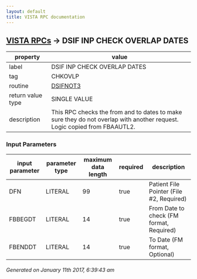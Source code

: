 ```yaml
---
layout: default
title: VISTA RPC documentation
---
```




## [VISTA RPCs](TableOfContent.md) &#8594; DSIF INP CHECK OVERLAP DATES 

 property | value 
--- | --- 
 label | DSIF INP CHECK OVERLAP DATES
 tag | CHKOVLP
 routine | [DSIFNOT3](http://code.osehra.org/dox/Routine_DSIFNOT3_source.html)
 return value type | SINGLE VALUE
 description | This RPC checks the from and to dates to make sure they do not overlap with another request.  Logic copied from FBAAUTL2.

### Input Parameters

| input parameter | parameter type | maximum data length | required | description | 
| --- | --- | --- | --- | --- | 
| DFN | LITERAL | 99 | true | Patient File Pointer (File #2, Required) | 
| FBBEGDT | LITERAL | 14 | true | From Date to check (FM format, Required) | 
| FBENDDT | LITERAL | 14 | true | To Date (FM format, Optional) | 




 ###### Generated on January 11th 2017, 6:39:43 am
